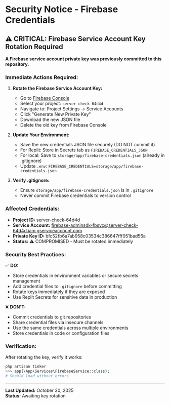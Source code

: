 # Security Notice - Firebase Credentials

## ⚠️ CRITICAL: Firebase Service Account Key Rotation Required

**A Firebase service account private key was previously committed to this repository.**

### Immediate Actions Required:

1. **Rotate the Firebase Service Account Key:**
   - Go to [Firebase Console](https://console.firebase.google.com/)
   - Select your project: `server-check-64d4d`
   - Navigate to: Project Settings → Service Accounts
   - Click "Generate New Private Key"
   - Download the new JSON file
   - Delete the old key from Firebase Console

2. **Update Your Environment:**
   - Save the new credentials JSON file securely (DO NOT commit it)
   - For Replit: Store in Secrets tab as `FIREBASE_CREDENTIALS_JSON`
   - For local: Save to `storage/app/firebase-credentials.json` (already in .gitignore)
   - Update `.env`: `FIREBASE_CREDENTIALS=storage/app/firebase-credentials.json`

3. **Verify .gitignore:**
   - Ensure `storage/app/firebase-credentials.json` is in `.gitignore`
   - Never commit Firebase credentials to version control

### Affected Credentials:
- **Project ID:** server-check-64d4d
- **Service Account:** firebase-adminsdk-fbsvc@server-check-64d4d.iam.gserviceaccount.com
- **Private Key ID:** bfc52fb6a7ab958c03534c386647fff051bad56a
- **Status:** ⚠️ COMPROMISED - Must be rotated immediately

### Security Best Practices:

✅ **DO:**
- Store credentials in environment variables or secure secrets management
- Add credential files to `.gitignore` before committing
- Rotate keys immediately if they are exposed
- Use Replit Secrets for sensitive data in production

❌ **DON'T:**
- Commit credentials to git repositories
- Share credential files via insecure channels
- Use the same credentials across multiple environments
- Store credentials in code or configuration files

### Verification:

After rotating the key, verify it works:
```bash
php artisan tinker
>>> app(\App\Services\FirebaseService::class);
# Should load without errors
```

---
**Last Updated:** October 30, 2025  
**Status:** Awaiting key rotation
